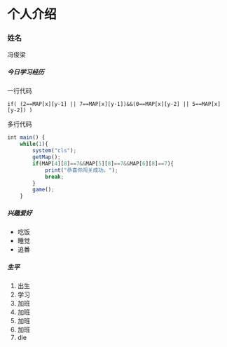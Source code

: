 # 个人介绍

### 姓名

冯俊梁

##### 今日学习经历

一行代码

`
    if( (2==MAP[x][y-1] || 7==MAP[x][y-1])&&(0==MAP[x][y-2] || 5==MAP[x][y-2]) )
`


多行代码
```javascript
int main() {
	while(1){
		system("cls");
		getMap();
		if(MAP[4][8]==7&&MAP[5][8]==7&&MAP[6][8]==7){
			print("恭喜你闯关成功。");
			break;
		}
		game();
	}
```
##### 兴趣爱好

* 吃饭
* 睡觉
* 追番

##### 生平


1. 出生
2. 学习
3. 加班
4. 加班
5. 加班
6. 加班
7. die
